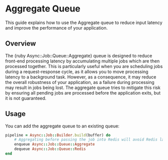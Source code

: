 # Aggregate Queue

This guide explains how to use the Aggregate queue to reduce input latency and improve the performance of your application.

## Overview

The {ruby Async::Job::Queue::Aggregate} queue is designed to reduce front-end processing latency by accumulating multiple jobs which are then processed together. This is particularly useful when you are scheduling jobs during a request-response cycle, as it allows you to move processing latency to a background task. However, as a consequence, it may reduce the overall robustness of your application, as a failure during processing may result in jobs being lost. The aggregate queue tries to mitigate this risk by ensuring all pending jobs are processed before the application exits, but it is not guaranteed.

## Usage

You can add the aggregate queue to an existing queue:

~~~ ruby
pipeline = Async::Job::Builder.build(buffer) do
	# Aggregating before passing the job into Redis will avoid Redis latency issues affecting the front-end:
	enqueue Async::Job::Queue::Aggregate
	dequeue Async::Job::Queue::Redis
end
~~~
